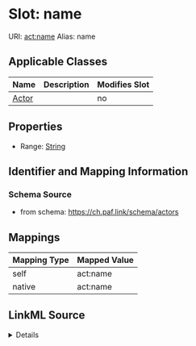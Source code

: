 

# Slot: name 



URI: [act:name](https://ch.paf.link/schema/actors/name)
Alias: name

<!-- no inheritance hierarchy -->





## Applicable Classes

| Name | Description | Modifies Slot |
| --- | --- | --- |
| [Actor](Actor.md) |  |  no  |






## Properties

* Range: [String](String.md)




## Identifier and Mapping Information






### Schema Source


* from schema: https://ch.paf.link/schema/actors




## Mappings

| Mapping Type | Mapped Value |
| ---  | ---  |
| self | act:name |
| native | act:name |




## LinkML Source

<details>
```yaml
name: name
from_schema: https://ch.paf.link/schema/actors
rank: 1000
alias: name
domain_of:
- Actor
range: string

```
</details>